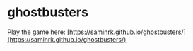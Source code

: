 # ghostbusters

Play the game here: [https://saminrk.github.io/ghostbusters/](https://saminrk.github.io/ghostbusters/)
